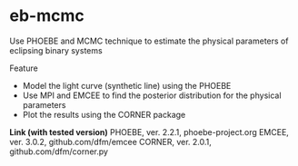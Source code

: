 # eb-mcmc
Use PHOEBE and MCMC technique to estimate the physical parameters of eclipsing binary systems

Feature
- Model the light curve (synthetic line) using the PHOEBE
- Use MPI and EMCEE to find the posterior distribution for the physical parameters
- Plot the results using the CORNER package

****Link (with tested version)****
PHOEBE, ver. 2.2.1, phoebe-project.org
EMCEE, ver. 3.0.2,  github.com/dfm/emcee
CORNER, ver. 2.0.1, github.com/dfm/corner.py

